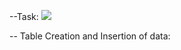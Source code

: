

--Task: ![](https://github.com/arsal7477/Database-Management-System/assets/147205852/966cd84a-f977-4366-864a-856bb61c7863)

-- Table Creation and Insertion of data:
